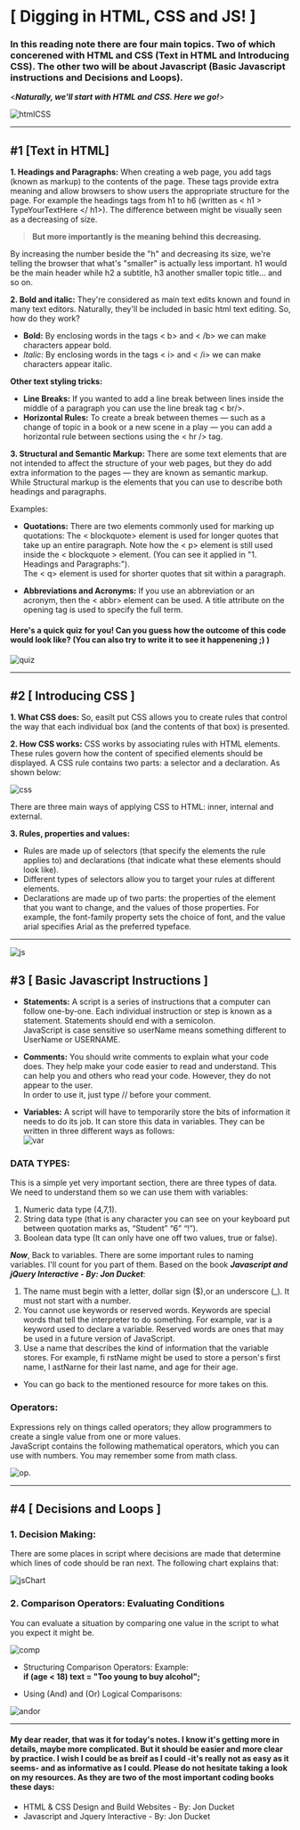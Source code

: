 # **[ Digging in HTML, CSS and JS! ]**

### In this reading note there are four main topics. Two of which concerened with HTML and CSS (Text in HTML and Introducing CSS). The other two will be about Javascript (Basic Javascript instructions and Decisions and Loops).

<_**Naturally, we'll start with HTML and CSS. Here we go!**_>

![htmlCSS](https://miro.medium.com/max/675/1*dqLV7KjUtg57JPBCilqxSQ.jpeg)

<hr/>

## **#1 [Text in HTML]**

**1. Headings and Paragraphs:** When creating a web page, you add tags (known as markup) to the contents of the page. These tags provide extra meaning and allow browsers to show users the appropriate structure for the page. For example the headings tags from h1 to h6 (written as < h1 > TypeYourTextHere </ h1>). The difference between might be visually seen as a decreasing of size.  <blockquote> **But more importantly is the meaning behind this decreasing.** </blockquote> By increasing the number beside the "h" and decreasing its size, we're telling the browser that what's "smaller" is actually less important. h1 would be the main header while h2 a subtitle, h3 another smaller topic title... and so on.

**2. Bold and italic:** They're considered as main text edits known and found in many text editors. Naturally, they'll be included in basic html text editing. So, how do they work?

- **Bold:** By enclosing words in the tags
< b> and < /b> we can make characters appear bold.
- *Italic:* By enclosing words in the tags < i> and < /i> we can make characters appear italic.

**Other text styling tricks:**

- **Line Breaks:** If you wanted to add a line break  between lines inside the middle of a paragraph you can use the line break tag < br/>.
- **Horizontal Rules:** To create a break between themes — such as a change of topic in a book or a new scene in a play — you can add a horizontal rule between sections using the < hr /> tag.

**3. Structural and Semantic Markup:** There are some text elements that are not intended to affect the structure of your web pages, but they do add extra information to the pages — they are known as semantic markup. <br/> While Structural markup is the elements that you can use to describe both headings and paragraphs.

Examples:
- **Quotations:** There are two elements
commonly used for marking up
quotations: The <  blockquote> element is
used for longer quotes that take
up an entire paragraph. Note
how the < p> element is still
used inside the < blockquote >
element. (You can see it applied in "1. Headings and Paragraphs:"). </br> The < q> element is used for
shorter quotes that sit within
a paragraph. 

- **Abbreviations and Acronyms:** If you use an abbreviation or an acronym, then the < abbr> element can be used. A title attribute on the opening tag is used to specify the full term.

#### Here's a quick quiz for you! Can you guess how the outcome of this code would look like? (You can also try to write it to see it happenening ;) )
![quiz](https://steemitimages.com/DQmUdMF6FqGiZCCyzTSB9su9bYrWVFRx1SvgezjR5u5wahZ/Example.png)

<hr/>

## **#2 [ Introducing CSS ]**

**1. What CSS does:** So, easilt put CSS allows you to create rules that control the way that each individual box (and the contents of that box) is presented. 

**2. How CSS works:**
CSS works by associating rules with HTML elements. These rules govern how the content of specified elements should be displayed. A CSS rule contains two parts: a selector and a declaration. As shown below:

![css](https://filedn.com/ltOdFv1aqz1YIFhf4gTY8D7/ingus-info/BLOGS/CSS-selectors/css-selectors.jpg)

There are three main ways of applying CSS to HTML: inner, internal and external. 


**3. Rules, properties and values:**
- Rules are made up of selectors (that specify the elements the rule applies to) and declarations (that indicate what these elements should look like).
-  Different types of selectors allow you to target your rules at different elements.
- Declarations are made up of two parts: the properties of the element that you want to change, and the values of those properties. For example, the font-family property sets the choice of font, and the value arial specifies Arial as the preferred typeface.

<hr/>

![js](https://stackify.com/wp-content/uploads/2018/10/JavaScript-Tutorials-for-Beginners-881x441.jpg)

## **#3 [ Basic Javascript Instructions ]**
- **Statements:** A script is a series of instructions that a computer can follow one-by-one. Each individual instruction or step is known as a statement. Statements should end with a semicolon. <br/> JavaScript is case sensitive so userName means
something different to UserName or USERNAME.

* **Comments:** You should write comments to explain what your code does. They help make your code easier to read and understand. This can help you and others who read your code. However, they do not appear to the user.
 <br/> In order to use it, just type // before your comment.

 * **Variables:** A script will have to temporarily store the bits of information it needs to do its job. It can store this data in variables. They can be written in three different ways as follows: <br/> 
 ![var](https://1.bp.blogspot.com/-8UmWFTngfwY/XkVRuoPFfkI/AAAAAAAACmI/93j-FMkA9EYyoRIT1qlJ2sMUbobnWT1UgCLcBGAsYHQ/s1600/javascript_var.png)

 ### **DATA TYPES:**
 This is a simple yet very important section, there are three types of data. We need to understand them so we can use them with variables:

 1. Numeric data type (4,7,1).
 2. String data type (that is any character you can see on your keyboard put between quotation marks as, “Student” “6” “!”).
 3. Boolean data type (It can only have one off two values, true or false).

_**Now**_, Back to variables. There are some important rules to naming variables. I'll count for you part of them. Based on the book _**Javascript and jQuery Interactive - By: Jon Ducket**_:
1. The name must begin with a letter, dollar sign ($),or an underscore (_). It must not start with a number. 
2. You cannot use keywords or reserved words. Keywords are special words that tell the interpreter to do something. For example, var is a keyword used to declare a variable. Reserved words are ones that may be used in a future version of JavaScript.
3. Use a name that describes the kind of information that the variable stores. For example, fi rstName might be used to store a person's first name, l astNarne for their last name, and age for their age.

* You can go back to the mentioned resource for more takes on this.

### **Operators:**
Expressions rely on things called operators; they allow programmers to create a single value from one or more values. <br/> JavaScript contains the following mathematical operators, which you can use with numbers. You may remember some from math class.

![op.](https://www.miltonmarketing.com/wp-content/uploads/2018/04/jsarithimage029.jpg)

<hr/>

## **#4 [ Decisions and Loops ]**
### **1. Decision Making:**
There are some places in script where decisions are made that determine which lines of code should be ran next. The following chart explains that:

![jsChart](https://www.tutorialspoint.com/javascript/images/decision_making.jpg)

### **2. Comparison Operators: Evaluating Conditions**
You can evaluate a situation by comparing one value in the script to what you expect it might be.

![comp](https://www.miltonmarketing.com/wp-content/uploads/2018/04/javascriptcomparisonoperatorsimage041-1200x482.jpg)

* Structuring Comparison Operators:
Example: <br/>
**if (age < 18) text = "Too young to buy alcohol";**

* Using (And) and (Or) Logical Comparisons:

![andor](https://res.cloudinary.com/practicaldev/image/fetch/s--AaxWL-V---/c_imagga_scale,f_auto,fl_progressive,h_720,q_auto,w_1280/https://cl.ly/7d9cf8370380/Image%25202018-11-15%2520at%25209.59.47%2520AM.png)

<hr/>

#### My dear reader, that was it for today's notes. I know it's getting more in details, maybe more complicated. But it should be easier and more clear by practice. I wish I could be as breif as I could -it's really not as easy as it seems- and as informative as I could. Please do not hesitate taking a look on my resources. As they are two of the most important coding books these days:

* HTML & CSS Design and Build Websites - By: Jon Ducket
* Javascript and Jquery Interactive - By: Jon Ducket



